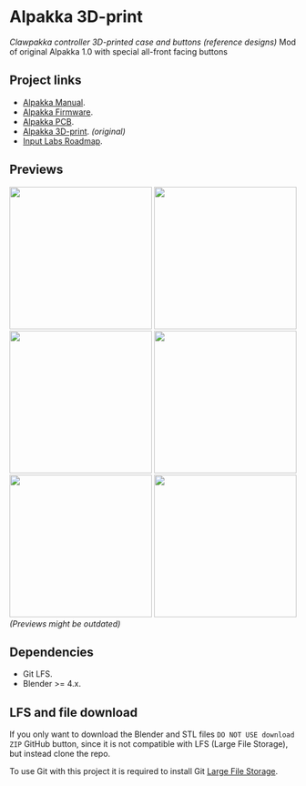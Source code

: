 # Alpakka 3D-print

*Clawpakka controller 3D-printed case and buttons (reference designs)*
Mod of original Alpakka 1.0 with special all-front facing buttons
## Project links
- [Alpakka Manual](https://inputlabs.io/devices/alpakka/manual).
- [Alpakka Firmware](https://github.com/inputlabs/alpakka_firmware).
- [Alpakka PCB](https://github.com/inputlabs/alpakka_pcb).
- [Alpakka 3D-print](https://github.com/inputlabs/alpakka_case). _(original)_
- [Input Labs Roadmap](https://github.com/orgs/inputlabs/projects/2/views/2).

## Previews
<span><img width='250px' src='./preview/top.png'/></span>
<span><img width='250px' src='./preview/front.png'/></span>
<span><img width='250px' src='./preview/bottom.png'/></span>
<span><img width='250px' src='./preview/side.png'/></span>
<span><img width='250px' src='./preview/diagonal1.png'/></span>
<span><img width='250px' src='./preview/diagonal2.png'/></span>
<br>*(Previews might be outdated)*

## Dependencies
- Git LFS.
- Blender >= 4.x.

## LFS and file download
If you only want to download the Blender and STL files `DO NOT USE download ZIP` GitHub button, since it is not compatible with LFS (Large File Storage), but instead clone the repo.

To use Git with this project it is required to install Git [Large File Storage](https://git-lfs.github.com).




